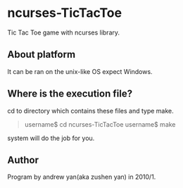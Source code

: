 # ncurses-TicTacToe
Tic Tac Toe game with ncurses library.

## About platform
It can be ran on the unix-like OS expect Windows.

## Where is the execution file?
cd to directory which contains these files and type make.

> username$ cd ncurses-TicTacToe
> username$ make

system will do the job for you.

## Author
Program by andrew yan(aka zushen yan) in 2010/1.
